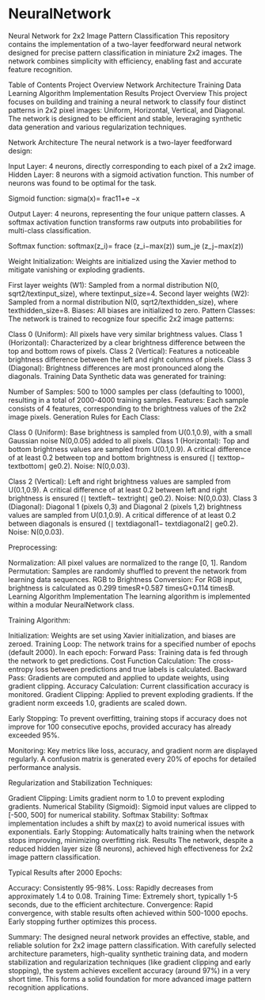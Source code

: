 # NeuralNetwork
Neural Network for 2x2 Image Pattern Classification
This repository contains the implementation of a two-layer feedforward neural network designed for precise pattern classification in miniature 2x2 images. The network combines simplicity with efficiency, enabling fast and accurate feature recognition.

Table of Contents
Project Overview
Network Architecture
Training Data
Learning Algorithm Implementation
Results
Project Overview
This project focuses on building and training a neural network to classify four distinct patterns in 2x2 pixel images: Uniform, Horizontal, Vertical, and Diagonal. The network is designed to be efficient and stable, leveraging synthetic data generation and various regularization techniques.

Network Architecture
The neural network is a two-layer feedforward design:

Input Layer: 4 neurons, directly corresponding to each pixel of a 2x2 image.
Hidden Layer: 8 neurons with a sigmoid activation function. This number of neurons was found to be optimal for the task. 

Sigmoid function:
sigma(x)=
frac11+e 
−x
  
Output Layer: 4 neurons, representing the four unique pattern classes. A softmax activation function transforms raw outputs into probabilities for multi-class classification. 

Softmax function: softmax(z_i)=
frace 
(z_i−max(z))
 sum_je 
(z_j−max(z))
  
Weight Initialization:
Weights are initialized using the Xavier method to mitigate vanishing or exploding gradients.

First layer weights (W1): Sampled from a normal distribution N(0,
sqrt2/textinput_size), where
textinput_size=4.
Second layer weights (W2): Sampled from a normal distribution N(0,
sqrt2/texthidden_size), where
texthidden_size=8.
Biases: All biases are initialized to zero.
Pattern Classes:
The network is trained to recognize four specific 2x2 image patterns:

Class 0 (Uniform): All pixels have very similar brightness values.
Class 1 (Horizontal): Characterized by a clear brightness difference between the top and bottom rows of pixels.
Class 2 (Vertical): Features a noticeable brightness difference between the left and right columns of pixels.
Class 3 (Diagonal): Brightness differences are most pronounced along the diagonals.
Training Data
Synthetic data was generated for training:

Number of Samples: 500 to 1000 samples per class (defaulting to 1000), resulting in a total of 2000-4000 training samples.
Features: Each sample consists of 4 features, corresponding to the brightness values of the 2x2 image pixels.
Generation Rules for Each Class:

Class 0 (Uniform): Base brightness is sampled from U(0.1,0.9), with a small Gaussian noise N(0,0.05) added to all pixels.
Class 1 (Horizontal): Top and bottom brightness values are sampled from U(0.1,0.9). A critical difference of at least 0.2 between top and bottom brightness is ensured (∣
texttop−
textbottom∣
ge0.2). Noise: N(0,0.03).

Class 2 (Vertical): Left and right brightness values are sampled from U(0.1,0.9). A critical difference of at least 0.2 between left and right brightness is ensured (∣
textleft−
textright∣
ge0.2). Noise: N(0,0.03).
Class 3 (Diagonal): Diagonal 1 (pixels 0,3) and Diagonal 2 (pixels 1,2) brightness values are sampled from U(0.1,0.9). A critical difference of at least 0.2 between diagonals is ensured (∣
textdiagonal1−
textdiagonal2∣
ge0.2). Noise: N(0,0.03).

Preprocessing:

Normalization: All pixel values are normalized to the range [0, 1].
Random Permutation: Samples are randomly shuffled to prevent the network from learning data sequences.
RGB to Brightness Conversion: For RGB input, brightness is calculated as 0.299
timesR+0.587
timesG+0.114
timesB.
Learning Algorithm Implementation
The learning algorithm is implemented within a modular NeuralNetwork class.

Training Algorithm:

Initialization: Weights are set using Xavier initialization, and biases are zeroed.
Training Loop: The network trains for a specified number of epochs (default 2000). In each epoch: 
Forward Pass: Training data is fed through the network to get predictions.
Cost Function Calculation: The cross-entropy loss between predictions and true labels is calculated.
Backward Pass: Gradients are computed and applied to update weights, using gradient clipping.
Accuracy Calculation: Current classification accuracy is monitored.
Gradient Clipping: Applied to prevent exploding gradients. If the gradient norm exceeds 1.0, gradients are scaled down.

Early Stopping: To prevent overfitting, training stops if accuracy does not improve for 100 consecutive epochs, provided accuracy has already exceeded 95%.

Monitoring: Key metrics like loss, accuracy, and gradient norm are displayed regularly. A confusion matrix is generated every 20% of epochs for detailed performance analysis.


Regularization and Stabilization Techniques:

Gradient Clipping: Limits gradient norm to 1.0 to prevent exploding gradients.
Numerical Stability (Sigmoid): Sigmoid input values are clipped to [-500, 500] for numerical stability.
Softmax Stability: Softmax implementation includes a shift by max(z) to avoid numerical issues with exponentials.
Early Stopping: Automatically halts training when the network stops improving, minimizing overfitting risk.
Results
The network, despite a reduced hidden layer size (8 neurons), achieved high effectiveness for 2x2 image pattern classification.

Typical Results after 2000 Epochs:

Accuracy: Consistently 95-98%.
Loss: Rapidly decreases from approximately 1.4 to 0.08.
Training Time: Extremely short, typically 1-5 seconds, due to the efficient architecture.
Convergence: Rapid convergence, with stable results often achieved within 500-1000 epochs. Early stopping further optimizes this process.

Summary:
The designed neural network provides an effective, stable, and reliable solution for 2x2 image pattern classification. With carefully selected architecture parameters, high-quality synthetic training data, and modern stabilization and regularization techniques (like gradient clipping and early stopping), the system achieves excellent accuracy (around 97%) in a very short time. This forms a solid foundation for more advanced image pattern recognition applications.

